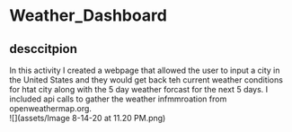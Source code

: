 # Weather_Dashboard
## desccitpion

In this activity I created a webpage that allowed the user to input a city in the United States and they would get back teh current weather conditions for htat city along with the 5 day weather forcast for the next 5 days. I included api calls to gather the weather infmmroation from openweathermap.org.
</br>
![](assets/Image 8-14-20 at 11.20 PM.png)

